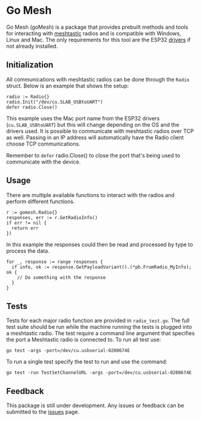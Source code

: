 # Go Mesh

Go Mesh (goMesh) is a package that provides prebuilt methods and tools for interacting with [meshtastic](https://meshtastic.org/) radios and is compatible with Windows, Linux and Mac. The only requirements for this tool are the ESP32 [drivers](https://www.silabs.com/developers/usb-to-uart-bridge-vcp-drivers) if not already installed.

## Initialization

All communications with meshtastic radios can be done through the `Radio` struct. Below is an example that shows the setup:

```
radio := Radio{}
radio.Init("/dev/cu.SLAB_USBtoUART")
defer radio.Close()
```

This example uses the Mac port name from the ESP32 drivers
(`cu.SLAB_USBtoUART`) but this will change depending on the OS and the drivers used. It is possible to communicate with meshtastic radios over TCP as well. Passing in an IP address will automatically have the Radio client choose TCP communications. 

Remember to `defer` radio.Close() to close the port that's being used to communicate with the device.

## Usage

There are multiple available functions to interact with the radios and perform different functions.

```
r := gomesh.Radio{}
responses, err := r.GetRadioInfo()
if err != nil {
  return err
})
```

In this example the responses could then be read and processed by type to process the data.

```
for _, response := range responses {
  if info, ok := response.GetPayloadVariant().(*pb.FromRadio_MyInfo); ok {
    // Do something with the response
  }
}
```

## Tests

Tests for each major radio function are provided in `radio_test.go`. The full test suite should be run while the machine running the tests is plugged into a meshtastic radio. The test require a command line argument that specifies the port a Meshtastic radio is connected to. 
To run all test use:  
```
go test -args -port=/dev/cu.usbserial-0200674E
```

To run a single test specify the test to run and use the command: 
```
go test -run TestSetChannelURL -args -port=/dev/cu.usbserial-0200674E
```

## Feedback

This package is still under development. Any issues or feedback can be submitted to the [issues](https://github.com/lmatte7/goMesh/issues) page.
